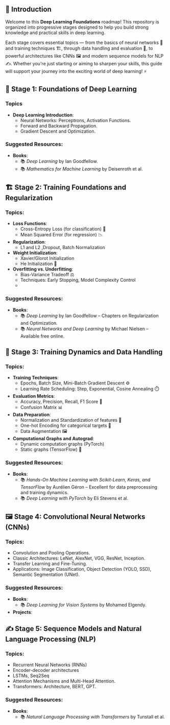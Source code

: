 ## 🚀 Introduction

Welcome to this **Deep Learning Foundations** roadmap! This repository is organized into progressive stages designed to help you build strong knowledge and practical skills in deep learning.

Each stage covers essential topics — from the basics of neural networks 🧠 and training techniques 🏗️, through data handling and evaluation 🧪, to powerful architectures like CNNs 🖼️ and modern sequence models for NLP ✍️.
Whether you're just starting or aiming to sharpen your skills, this guide will support your journey into the exciting world of deep learning! ⚡


## 🧠 Stage 1: Foundations of Deep Learning


### Topics
- **Deep Learning Introduction**:
  - Neural Networks: Perceptrons, Activation Functions.
  - Forward and Backward Propagation.
  - Gradient Descent and Optimization.

### Suggested Resources:
- **Books**:  
  - 📚 *Deep Learning* by Ian Goodfellow.  
  - 📚 *Mathematics for Machine Learning* by Deisenroth et al.

## 🏗️ Stage 2: Training Foundations and Regularization

### Topics:
- **Loss Functions**:
  - Cross-Entropy Loss (for classification) 🔢
  - Mean Squared Error (for regression) 📉
- **Regularization**:
  - L1 and L2 ,Dropout, Batch Normalization
- **Weight Initialization**:
  - Xavier/Glorot Initialization
  - He Initialization 🧠
- **Overfitting vs. Underfitting**:
  - Bias-Variance Tradeoff ⚖️
  - Techniques: Early Stopping, Model Complexity Control
  - 
### Suggested Resources:
- **Books**:  
  - 📚 *Deep Learning* by Ian Goodfellow – Chapters on Regularization and Optimization.  
  - 📚 *Neural Networks and Deep Learning* by Michael Nielsen – Available free online.


## 🧪 Stage 3: Training Dynamics and Data Handling

### Topics:
- **Training Techniques**:
  - Epochs, Batch Size, Mini-Batch Gradient Descent ⚙️
  - Learning Rate Scheduling: Step, Exponential, Cosine Annealing ⏱️
- **Evaluation Metrics**:
  - Accuracy, Precision, Recall, F1 Score 🧮
  - Confusion Matrix 📊
- **Data Preparation**:
  - Normalization and Standardization of features 📏
  - One-hot Encoding for categorical targets 🧾
  - Data Augmentation 🖼️
- **Computational Graphs and Autograd**:
  - Dynamic computation graphs (PyTorch)
  - Static graphs (TensorFlow) 🧠

### Suggested Resources:
- **Books**:  
  - 📚 *Hands-On Machine Learning with Scikit-Learn, Keras, and TensorFlow* by Aurélien Géron – Excellent for data preprocessing and training dynamics.  
  - 📚 *Deep Learning with PyTorch* by Eli Stevens et al.

## 🖼️ Stage 4: Convolutional Neural Networks (CNNs)
### Topics:
- Convolution and Pooling Operations.
- Classic Architectures: LeNet, AlexNet, VGG, ResNet, Inception.
- Transfer Learning and Fine-Tuning.
- Applications: Image Classification, Object Detection (YOLO, SSD), Semantic Segmentation (UNet).

### Suggested Resources:
- **Books**:  
  - 📚 *Deep Learning for Vision Systems* by Mohamed Elgendy.
- **Projects**:  

## ✍️ Stage 5: Sequence Models and Natural Language Processing (NLP)

### Topics:
- Recurrent Neural Networks (RNNs)
- Encoder-decoder architectures
- LSTMs, Seq2Seq
- Attention Mechanisms and Multi-Head Attention.
- Transformers: Architecture, BERT, GPT.

### Suggested Resources:
- **Books**:  
  - 📚 *Natural Language Processing with Transformers* by Tunstall et al.


